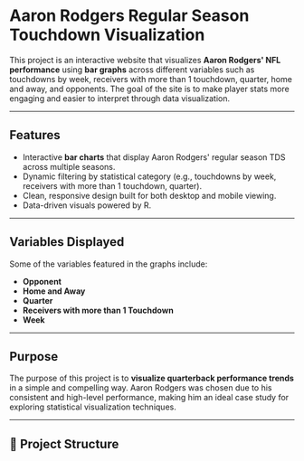 # Aaron Rodgers Regular Season Touchdown Visualization

This project is an interactive website that visualizes **Aaron Rodgers' NFL performance** using **bar graphs** across different variables such as touchdowns by week, receivers with more than 1 touchdown,  quarter, home and away, and opponents. The goal of the site is to make player stats more engaging and easier to interpret through data visualization.

---

## Features

- Interactive **bar charts** that display Aaron Rodgers' regular season TDS across multiple seasons.
- Dynamic filtering by statistical category (e.g., touchdowns by week, receivers with more than 1 touchdown,  quarter).
- Clean, responsive design built for both desktop and mobile viewing.
- Data-driven visuals powered by R.

---

## Variables Displayed

Some of the variables featured in the graphs include:
- **Opponent**
- **Home and Away**
- **Quarter**
- **Receivers with more than 1 Touchdown**
- **Week**

---

## Purpose

The purpose of this project is to **visualize quarterback performance trends** in a simple and compelling way. Aaron Rodgers was chosen due to his consistent and high-level performance, making him an ideal case study for exploring statistical visualization techniques.

---


## 📁 Project Structure

